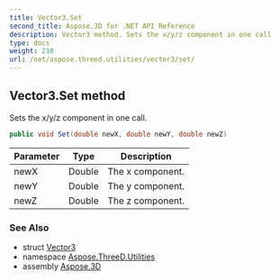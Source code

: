 ```yaml
---
title: Vector3.Set
second_title: Aspose.3D for .NET API Reference
description: Vector3 method. Sets the x/y/z component in one call
type: docs
weight: 210
url: /net/aspose.threed.utilities/vector3/set/
---
```

## Vector3.Set method

Sets the x/y/z component in one call.

```csharp
public void Set(double newX, double newY, double newZ)
```

| Parameter | Type | Description |
| --- | --- | --- |
| newX | Double | The x component. |
| newY | Double | The y component. |
| newZ | Double | The z component. |

### See Also

* struct [Vector3](../)
* namespace [Aspose.ThreeD.Utilities](../../../aspose.threed.utilities/)
* assembly [Aspose.3D](../../../)


